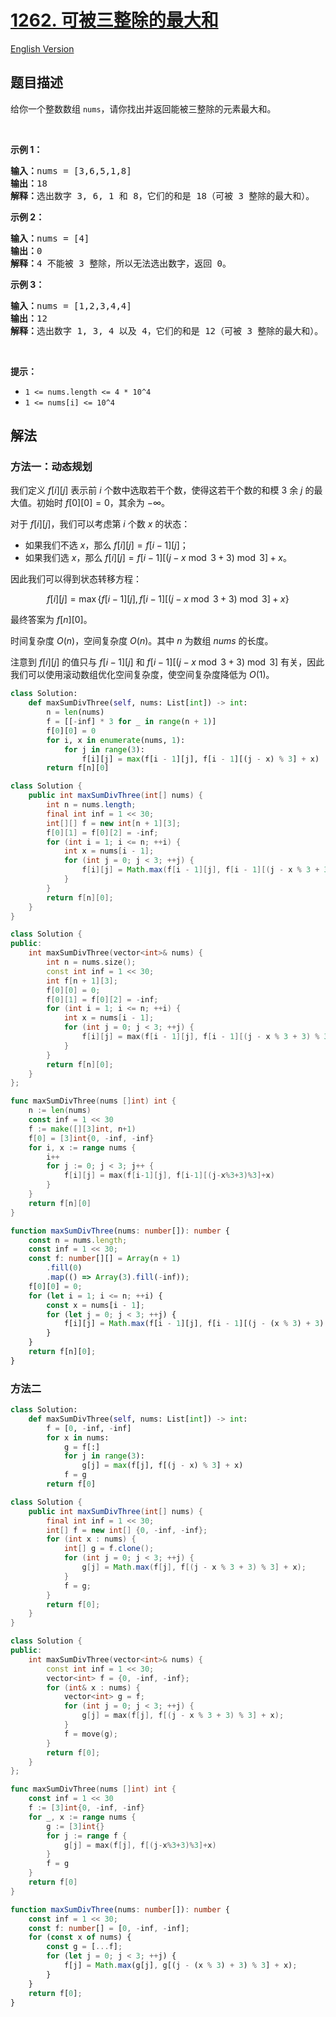 # [1262. 可被三整除的最大和](https://leetcode.cn/problems/greatest-sum-divisible-by-three)

[English Version](/solution/1200-1299/1262.Greatest%20Sum%20Divisible%20by%20Three/README_EN.md)

<!-- tags:贪心,数组,动态规划,排序 -->

<!-- difficulty:中等 -->

## 题目描述

<!-- 这里写题目描述 -->

<p>给你一个整数数组&nbsp;<code>nums</code>，请你找出并返回能被三整除的元素最大和。</p>

<ol>
</ol>

<p>&nbsp;</p>

<p><strong>示例 1：</strong></p>

<pre><strong>输入：</strong>nums = [3,6,5,1,8]
<strong>输出：</strong>18
<strong>解释：</strong>选出数字 3, 6, 1 和 8，它们的和是 18（可被 3 整除的最大和）。</pre>

<p><strong>示例 2：</strong></p>

<pre><strong>输入：</strong>nums = [4]
<strong>输出：</strong>0
<strong>解释：</strong>4 不能被 3 整除，所以无法选出数字，返回 0。
</pre>

<p><strong>示例 3：</strong></p>

<pre><strong>输入：</strong>nums = [1,2,3,4,4]
<strong>输出：</strong>12
<strong>解释：</strong>选出数字 1, 3, 4 以及 4，它们的和是 12（可被 3 整除的最大和）。
</pre>

<p>&nbsp;</p>

<p><strong>提示：</strong></p>

<ul>
	<li><code>1 &lt;= nums.length &lt;= 4 * 10^4</code></li>
	<li><code>1 &lt;= nums[i] &lt;= 10^4</code></li>
</ul>

## 解法

### 方法一：动态规划

我们定义 $f[i][j]$ 表示前 $i$ 个数中选取若干个数，使得这若干个数的和模 $3$ 余 $j$ 的最大值。初始时 $f[0][0]=0$，其余为 $-\infty$。

对于 $f[i][j]$，我们可以考虑第 $i$ 个数 $x$ 的状态：

-   如果我们不选 $x$，那么 $f[i][j]=f[i-1][j]$；
-   如果我们选 $x$，那么 $f[i][j]=f[i-1][(j-x \bmod 3 + 3)\bmod 3]+x$。

因此我们可以得到状态转移方程：

$$
f[i][j]=\max\{f[i-1][j],f[i-1][(j-x \bmod 3 + 3)\bmod 3]+x\}
$$

最终答案为 $f[n][0]$。

时间复杂度 $O(n)$，空间复杂度 $O(n)$。其中 $n$ 为数组 $nums$ 的长度。

注意到 $f[i][j]$ 的值只与 $f[i-1][j]$ 和 $f[i-1][(j-x \bmod 3 + 3)\bmod 3]$ 有关，因此我们可以使用滚动数组优化空间复杂度，使空间复杂度降低为 $O(1)$。

<!-- tabs:start -->

```python
class Solution:
    def maxSumDivThree(self, nums: List[int]) -> int:
        n = len(nums)
        f = [[-inf] * 3 for _ in range(n + 1)]
        f[0][0] = 0
        for i, x in enumerate(nums, 1):
            for j in range(3):
                f[i][j] = max(f[i - 1][j], f[i - 1][(j - x) % 3] + x)
        return f[n][0]
```

```java
class Solution {
    public int maxSumDivThree(int[] nums) {
        int n = nums.length;
        final int inf = 1 << 30;
        int[][] f = new int[n + 1][3];
        f[0][1] = f[0][2] = -inf;
        for (int i = 1; i <= n; ++i) {
            int x = nums[i - 1];
            for (int j = 0; j < 3; ++j) {
                f[i][j] = Math.max(f[i - 1][j], f[i - 1][(j - x % 3 + 3) % 3] + x);
            }
        }
        return f[n][0];
    }
}
```

```cpp
class Solution {
public:
    int maxSumDivThree(vector<int>& nums) {
        int n = nums.size();
        const int inf = 1 << 30;
        int f[n + 1][3];
        f[0][0] = 0;
        f[0][1] = f[0][2] = -inf;
        for (int i = 1; i <= n; ++i) {
            int x = nums[i - 1];
            for (int j = 0; j < 3; ++j) {
                f[i][j] = max(f[i - 1][j], f[i - 1][(j - x % 3 + 3) % 3] + x);
            }
        }
        return f[n][0];
    }
};
```

```go
func maxSumDivThree(nums []int) int {
	n := len(nums)
	const inf = 1 << 30
	f := make([][3]int, n+1)
	f[0] = [3]int{0, -inf, -inf}
	for i, x := range nums {
		i++
		for j := 0; j < 3; j++ {
			f[i][j] = max(f[i-1][j], f[i-1][(j-x%3+3)%3]+x)
		}
	}
	return f[n][0]
}
```

```ts
function maxSumDivThree(nums: number[]): number {
    const n = nums.length;
    const inf = 1 << 30;
    const f: number[][] = Array(n + 1)
        .fill(0)
        .map(() => Array(3).fill(-inf));
    f[0][0] = 0;
    for (let i = 1; i <= n; ++i) {
        const x = nums[i - 1];
        for (let j = 0; j < 3; ++j) {
            f[i][j] = Math.max(f[i - 1][j], f[i - 1][(j - (x % 3) + 3) % 3] + x);
        }
    }
    return f[n][0];
}
```

<!-- tabs:end -->

### 方法二

<!-- tabs:start -->

```python
class Solution:
    def maxSumDivThree(self, nums: List[int]) -> int:
        f = [0, -inf, -inf]
        for x in nums:
            g = f[:]
            for j in range(3):
                g[j] = max(f[j], f[(j - x) % 3] + x)
            f = g
        return f[0]
```

```java
class Solution {
    public int maxSumDivThree(int[] nums) {
        final int inf = 1 << 30;
        int[] f = new int[] {0, -inf, -inf};
        for (int x : nums) {
            int[] g = f.clone();
            for (int j = 0; j < 3; ++j) {
                g[j] = Math.max(f[j], f[(j - x % 3 + 3) % 3] + x);
            }
            f = g;
        }
        return f[0];
    }
}
```

```cpp
class Solution {
public:
    int maxSumDivThree(vector<int>& nums) {
        const int inf = 1 << 30;
        vector<int> f = {0, -inf, -inf};
        for (int& x : nums) {
            vector<int> g = f;
            for (int j = 0; j < 3; ++j) {
                g[j] = max(f[j], f[(j - x % 3 + 3) % 3] + x);
            }
            f = move(g);
        }
        return f[0];
    }
};
```

```go
func maxSumDivThree(nums []int) int {
	const inf = 1 << 30
	f := [3]int{0, -inf, -inf}
	for _, x := range nums {
		g := [3]int{}
		for j := range f {
			g[j] = max(f[j], f[(j-x%3+3)%3]+x)
		}
		f = g
	}
	return f[0]
}
```

```ts
function maxSumDivThree(nums: number[]): number {
    const inf = 1 << 30;
    const f: number[] = [0, -inf, -inf];
    for (const x of nums) {
        const g = [...f];
        for (let j = 0; j < 3; ++j) {
            f[j] = Math.max(g[j], g[(j - (x % 3) + 3) % 3] + x);
        }
    }
    return f[0];
}
```

<!-- tabs:end -->

<!-- end -->
